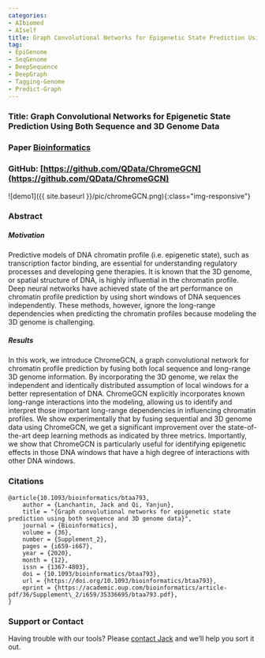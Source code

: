 ```yaml
---
categories:
- AIbiomed
- AIself
title: Graph Convolutional Networks for Epigenetic State Prediction Using Both Sequence and 3D Genome Data
tag:
- EpiGenome
- SeqGenome
- DeepSequence
- DeepGraph
- Tagging-Genome
- Predict-Graph 
---
```


<a name="lamp"></a>

### Title: Graph Convolutional Networks for Epigenetic State Prediction Using Both Sequence and 3D Genome Data


### Paper [Bioinformatics](https://academic.oup.com/bioinformatics/article/36/Supplement_2/i659/6055904)


### GitHub: [https://github.com/QData/ChromeGCN](https://github.com/QData/ChromeGCN)

![demo1]({{ site.baseurl }}/pic/chromeGCN.png){:class="img-responsive"}



### Abstract

##### Motivation
Predictive models of DNA chromatin profile (i.e. epigenetic state), such as transcription factor binding, are essential for understanding regulatory processes and developing gene therapies. It is known that the 3D genome, or spatial structure of DNA, is highly influential in the chromatin profile. Deep neural networks have achieved state of the art performance on chromatin profile prediction by using short windows of DNA sequences independently. These methods, however, ignore the long-range dependencies when predicting the chromatin profiles because modeling the 3D genome is challenging.

#####  Results
In this work, we introduce ChromeGCN, a graph convolutional network for chromatin profile prediction by fusing both local sequence and long-range 3D genome information. By incorporating the 3D genome, we relax the independent and identically distributed assumption of local windows for a better representation of DNA. ChromeGCN explicitly incorporates known long-range interactions into the modeling, allowing us to identify and interpret those important long-range dependencies in influencing chromatin profiles. We show experimentally that by fusing sequential and 3D genome data using ChromeGCN, we get a significant improvement over the state-of-the-art deep learning methods as indicated by three metrics. Importantly, we show that ChromeGCN is particularly useful for identifying epigenetic effects in those DNA windows that have a high degree of interactions with other DNA windows.




### Citations

```
@article{10.1093/bioinformatics/btaa793,
    author = {Lanchantin, Jack and Qi, Yanjun},
    title = "{Graph convolutional networks for epigenetic state prediction using both sequence and 3D genome data}",
    journal = {Bioinformatics},
    volume = {36},
    number = {Supplement_2},
    pages = {i659-i667},
    year = {2020},
    month = {12},
    issn = {1367-4803},
    doi = {10.1093/bioinformatics/btaa793},
    url = {https://doi.org/10.1093/bioinformatics/btaa793},
    eprint = {https://academic.oup.com/bioinformatics/article-pdf/36/Supplement\_2/i659/35336695/btaa793.pdf},
}
```


### Support or Contact

Having trouble with our tools? Please [contact Jack](mailto:jacklanchantin@gmail.com) and we’ll help you sort it out.
